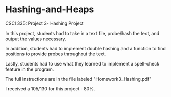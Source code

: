 # Hashing-and-Heaps
CSCI 335: Project 3- Hashing Project

In this project, students had to take in a text file, probe/hash the text, and output the values necessary. 

In addition, students had to implement double hashing and a function to find positions to provide probes throughout the text. 

Lastly, students had to use what they learned to implement a spell-check feature in the program. 

The full instructions are in the file labeled "Homework3_Hashing.pdf"

I received a 105/130 for this project - 80%.
